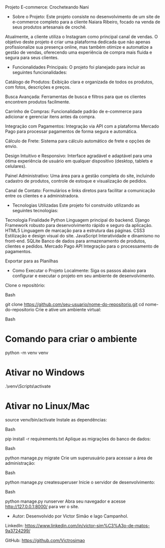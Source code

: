 Projeto E-commerce: Crocheteando Nani
- Sobre o Projeto: 
Este projeto consiste no desenvolvimento de um site de e-commerce completo para a cliente Naiara Ribeiro, focado na venda de seus produtos artesanais de crochê.

Atualmente, a cliente utiliza o Instagram como principal canal de vendas. O objetivo deste projeto é criar uma plataforma dedicada que não apenas profissionalize sua presença online, mas também otimize e automatize a gestão de vendas, oferecendo uma experiência de compra mais fluida e segura para seus clientes.

- Funcionalidades Principais: 
O projeto foi planejado para incluir as seguintes funcionalidades:

Catálogo de Produtos: Exibição clara e organizada de todos os produtos, com fotos, descrições e preços.

Busca Avançada: Ferramentas de busca e filtros para que os clientes encontrem produtos facilmente.

Carrinho de Compras: Funcionalidade padrão de e-commerce para adicionar e gerenciar itens antes da compra.

Integração com Pagamentos: Integração via API com a plataforma Mercado Pago para processar pagamentos de forma segura e automática.

Cálculo de Frete: Sistema para cálculo automático de frete e opções de envio.

Design Intuitivo e Responsivo: Interface agradável e adaptável para uma ótima experiência de usuário em qualquer dispositivo (desktop, tablets e celulares).

Painel Administrativo: Uma área para a gestão completa do site, incluindo cadastro de produtos, controle de estoque e visualização de pedidos.

Canal de Contato: Formulários e links diretos para facilitar a comunicação entre os clientes e a administradora.

- Tecnologias Utilizadas
Este projeto foi construído utilizando as seguintes tecnologias:

Tecnologia	Finalidade
Python	Linguagem principal do backend.
Django	Framework robusto para desenvolvimento rápido e seguro da aplicação.
HTML5	Linguagem de marcação para a estrutura das páginas.
CSS3	Estilização e design visual do site.
JavaScript	Interatividade e dinamismo no front-end.
SQLite	Banco de dados para armazenamento de produtos, clientes e pedidos.
Mercado Pago API	Integração para o processamento de pagamentos.

Exportar para as Planilhas
- Como Executar o Projeto Localmente: 
Siga os passos abaixo para configurar e executar o projeto em seu ambiente de desenvolvimento.

Clone o repositório:

Bash

git clone https://github.com/seu-usuario/nome-do-repositorio.git
cd nome-do-repositorio
Crie e ative um ambiente virtual:

Bash

# Comando para criar o ambiente
python -m venv venv

# Ativar no Windows
.\venv\Scripts\activate

# Ativar no Linux/Mac
source venv/bin/activate
Instale as dependências:

Bash

pip install -r requirements.txt
Aplique as migrações do banco de dados:

Bash

python manage.py migrate
Crie um superusuário para acessar a área de administração:

Bash

python manage.py createsuperuser
Inicie o servidor de desenvolvimento:

Bash

python manage.py runserver
Abra seu navegador e acesse http://127.0.0.1:8000/ para ver o site.

- Autor: 
Desenvolvido por Victor Simão e Iago Campanhol.

LinkedIn: https://www.linkedin.com/in/victor-sim%C3%A3o-de-matos-9a3724299/

GitHub: https://github.com/Victrosimao

